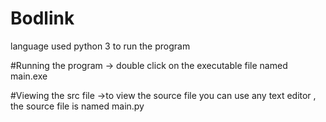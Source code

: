 # Bodlink

language used python 3
to run the program 

#Running the program
      -> double click on the executable file named main.exe
      
      
 #Viewing the src file
     ->to view the source file you can use any text editor , the source file is named main.py
